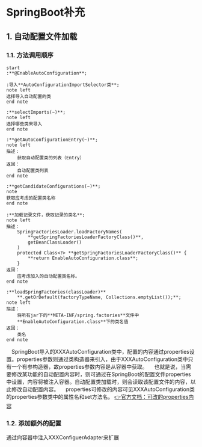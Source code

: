 # SpringBoot补充

## 1. 自动配置文件加载

### 1.1. 方法调用顺序

```puml
start
:**@EnableAutoConfiguration**;

:导入**AutoConfigurationImportSelector类**;
note left
选择导入自动配置的类
end note

:**selectImports(~)**;
note left
选择哪些类来导入
end note

:**getAutoConfigurationEntry(~)**;
note left
描述：
    获取自动配置类的列表（Entry）
返回：
    自动配置类列表
end note

:**getCandidateConfigurations(~)**;
note
获取应考虑的配置类名称
end note

:**加载记录文件，获取记录的类名**;
note left
描述：
    SpringFactoriesLoader.loadFactoryNames(
        **getSpringFactoriesLoaderFactoryClass()**,
        getBeanClassLoader()
    )
    protected Class<?> **getSpringFactoriesLoaderFactoryClass()** {
        **return EnableAutoConfiguration.class**;
    }
返回：
    应考虑加入的自动配置类名称。
end note

:**loadSpringFactories(classLoader)**
    **.getOrDefault(factoryTypeName, Collections.emptyList());**;
note left
描述：
    将所有jar下的**META-INF/spring.factories**文件中
    **EnableAutoConfiguration.class**下的类名值
返回：
    类名
end note

```

&emsp;SpringBoot导入的XXXAutoConfiguration类中，配置的内容通过properties设置。properties参数则通过类构造器来引入，由于XXXAutoConfiguration类中只有一个有参构造器，故properties参数内容是从容器中获取。
&emsp;也就是说，当需要修改某功能的自动配置内容时，则可通过在SpringBoot的配置文件properties中设置，内容将被注入容器。自动配置类加载时，则会读取该配置文件的内容，以此修改自动配置内容。
&emsp;properties可修改的内容可见XXXAutoConfiguration类的properties参数类中的属性名和set方法名。
[👉官方文档：可改的properties内容](https://docs.spring.io/spring-boot/docs/2.0.0.RC1/reference/htmlsingle/[[common-application-properties]])

### 1.2. 添加额外的配置

通过向容器中注入XXXConfiguerAdapter来扩展
